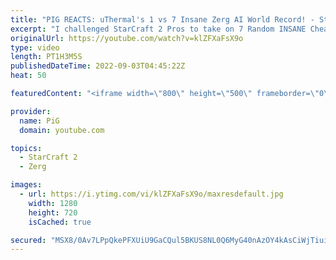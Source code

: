 ```yaml
---
title: "PIG REACTS: uThermal's 1 vs 7 Insane Zerg AI World Record! - StarCraft 2"
excerpt: "I challenged StarCraft 2 Pros to take on 7 Random INSANE Cheater AIs at once! After three attempts by others, uThermal decided to step up and create a WORLD RECORD. Can it be done against Terran and Protoss? Can it be done against all random AIs? There are still records to be broken for sure! -- 🐷 Second"
originalUrl: https://youtube.com/watch?v=klZFXaFsX9o
type: video
length: PT1H3M5S
publishedDateTime: 2022-09-03T04:45:22Z
heat: 50

featuredContent: "<iframe width=\"800\" height=\"500\" frameborder=\"0\" src=\"https://www.youtube.com/embed/klZFXaFsX9o\" allow=\"accelerometer; autoplay; encrypted-media; gyroscope; picture-in-picture\" allowfullscreen></iframe>"

provider:
  name: PiG
  domain: youtube.com

topics:
  - StarCraft 2
  - Zerg

images:
  - url: https://i.ytimg.com/vi/klZFXaFsX9o/maxresdefault.jpg
    width: 1280
    height: 720
    isCached: true

secured: "MSX8/0Av7LPpQkePFXUiU9GaCQul5BKUS8NL0Q6MyG40nAzOY4kAsCiWjTiuibBvzSTgltGpOEQSzwrKVesmJnPM2pyD8murFyAdf4el6jdlCcyW6FsfdPzcnpyIrf68bkJyGfHjCCmnRd5SUNMnJ/zC622VM3embRv2ssW4+mtjTg5MjJX1IIBsqob/zgInl/LPXxrvlRODNaB3ofEt7MxjJyzkHoENg9uwQ4+STNqv5gWUZ3JmvhCHamKUXFtWKkISLrliKhwWX9seyn2EV7Y/QhETFyGrXlwh5YGYR1JUCP+j1CNaYBWNmwxOgKp2Tj3CeyMxWk7g0tXRp9SkN1s96NiXGQTUx5gkwBkbwkoW0HZ+e6SwXhsYVOXPu4DrUyFH4u7gW/yR5QXU9SZEnC02WVZSfR5rZS8tqy6WrTs=;gm+Qk+lUoaRLC4vAbEeFBg=="
---
```


